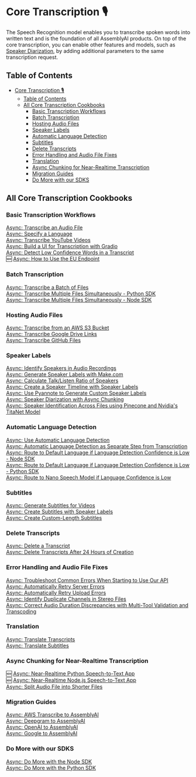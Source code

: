 # Core Transcription 🎙️

The Speech Recognition model enables you to transcribe spoken words into written text and is the foundation of all AssemblyAI products.
On top of the core transcription, you can enable other features and models, such as [Speaker Diarization](https://www.assemblyai.com/docs/speech-to-text/speaker-diarization), by adding additional parameters to the same transcription request.

## Table of Contents

- [Core Transcription 🎙️](#core-transcription-️)
  - [Table of Contents](#table-of-contents)
  - [All Core Transcription Cookbooks](#all-core-transcription-cookbooks)
    - [Basic Transcription Workflows](#basic-transcription-workflows)
    - [Batch Transcription](#batch-transcription)
    - [Hosting Audio Files](#hosting-audio-files)
    - [Speaker Labels](#speaker-labels)
    - [Automatic Language Detection](#automatic-language-detection)
    - [Subtitles](#subtitles)
    - [Delete Transcripts](#delete-transcripts)
    - [Error Handling and Audio File Fixes](#error-handling-and-audio-file-fixes)
    - [Translation](#translation)
    - [Async Chunking for Near-Realtime Transcription](#async-chunking-for-near-realtime-transcription)
    - [Migration Guides](#migration-guides)
    - [Do More with our SDKS](#do-more-with-our-sdks)


## All Core Transcription Cookbooks

<a name="basic"></a>

### Basic Transcription Workflows

[Async: Transcribe an Audio File](transcribe.ipynb)\
[Async: Specify a Language](specify-language.ipynb) \
[Async: Transcribe YouTube Videos](transcribe_youtube_videos.ipynb)\
[Async: Build a UI for Transcription with Gradio](gradio-frontend.ipynb)\
[Async: Detect Low Confidence Words in a Transcript](detecting-low-confidence-words.md)\
🆕 [Async: How to Use the EU Endpoint](how_to_use_the_eu_endpoint.ipynb)  

<a name="batch"></a>

### Batch Transcription

[Async: Transcribe a Batch of Files](transcribe_batch_of_files)\
[Async: Transcribe Multiple Files Simultaneously - Python SDK](SDK_transcribe_batch_of_files/batch_transcription.ipynb)\
[Async: Transcribe Multiple Files Simultaneously - Node SDK](SDK-Node-batch.md)

<a name="host-files"></a>

### Hosting Audio Files

[Async: Transcribe from an AWS S3 Bucket](transcribe_from_s3.ipynb)\
[Async: Transcribe Google Drive Links](transcribing-google-drive-file.md)\
[Async: Transcribe GitHub Files](transcribing-github-files.md)

<a name="speaker-labels"></a>

### Speaker Labels

[Async: Identify Speakers in Audio Recordings](speaker_labels.ipynb)\
[Async: Generate Speaker Labels with Make.com](make.com-speaker-labels.md)\
[Async: Calculate Talk/Listen Ratio of Speakers](talk-listen-ratio.ipynb)\
[Async: Create a Speaker Timeline with Speaker Labels](speaker_timeline.ipynb)\
[Async: Use Pyannote to Generate Custom Speaker Labels](Use_AssemblyAI_with_Pyannote_to_generate_custom_Speaker_Labels.ipynb)\
[Async: Speaker Diarization with Async Chunking](speaker-diarization-with-async-chunking.ipynb)\
[Async: Speaker Identification Across Files using Pinecone and Nvidia's TitaNet Model](titanet-speaker-identification.ipynb)

<a name="ald"></a>

### Automatic Language Detection

[Async: Use Automatic Language Detection](automatic-language-detection.ipynb)\
[Async: Automatic Language Detection as Separate Step from Transcription](automatic-language-detection-separate.ipynb)\
[Async: Route to Default Language if Language Detection Confidence is Low - Node SDK](automatic-language-detection-route-default-language-js.md)\
[Async: Route to Default Language if Language Detection Confidence is Low - Python SDK](automatic-language-detection-route-default-language-python.ipynb)\
[Async: Route to Nano Speech Model if Language Confidence is Low](automatic-language-detection-route-nano-model.ipynb)

<a name="subtitles"></a>

### Subtitles

[Async: Generate Subtitles for Videos](subtitles.ipynb)\
[Async: Create Subtitles with Speaker Labels](speaker_labelled_subtitles.ipynb)\
[Async: Create Custom-Length Subtitles](subtitle_creation_by_word_count.ipynb)

<a name="delete"></a>

### Delete Transcripts

[Async: Delete a Transcript](delete_transcript.ipynb)\
[Async: Delete Transcripts After 24 Hours of Creation](schedule_delete.ipynb)

<a name="errors"></a>

### Error Handling and Audio File Fixes

[Async: Troubleshoot Common Errors When Starting to Use Our API](common_errors_and_solutions.md)\
[Async: Automatically Retry Server Errors](retry-server-error.ipynb)\
[Async: Automatically Retry Upload Errors](retry-upload-error.ipynb)\
[Async: Identify Duplicate Channels in Stereo Files](identify_duplicate_channels.ipynb)\
[Async: Correct Audio Duration Discrepancies with Multi-Tool Validation and Transcoding](audio-duration-fix.ipynb)

<a name="translate"></a>

### Translation

[Async: Translate Transcripts](translate_transcripts.ipynb)\
[Async: Translate Subtitles](translate_subtitles.ipynb)

<a name="chunking"></a>

### Async Chunking for Near-Realtime Transcription

🆕 [Async: Near-Realtime Python Speech-to-Text App](https://github.com/AssemblyAI-Solutions/async-chunk-py)\
🆕 [Async: Near-Realtime Node.js Speech-to-Text App](https://github.com/AssemblyAI-Solutions/async-chunk-js)\
[Async: Split Audio File into Shorter Files](split_audio_file)

<a name="migration-guides"></a>

### Migration Guides

[Async: AWS Transcribe to AssemblyAI](migration_guides/aws_to_aai.ipynb)\
[Async: Deepgram to AssemblyAI](migration_guides/dg_to_aai.ipynb)\
[Async: OpenAI to AssemblyAI](migration_guides/oai_to_aai.ipynb)\
[Async: Google to AssemblyAI](migration_guides/google_to_aai.ipynb)

<a name="do-more-with-sdk"></a>

### Do More with our SDKS

[Async: Do More with the Node SDK](do-more-with-sdk-js.md)\
[Async: Do More with the Python SDK](do-more-with-sdk-python.ipynb)
